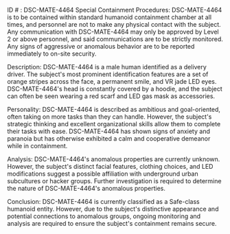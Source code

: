 ID # : DSC-MATE-4464
Special Containment Procedures:
DSC-MATE-4464 is to be contained within standard humanoid containment chamber at all times, and personnel are not to make any physical contact with the subject. Any communication with DSC-MATE-4464 may only be approved by Level 2 or above personnel, and said communications are to be strictly monitored. Any signs of aggressive or anomalous behavior are to be reported immediately to on-site security.

Description:
DSC-MATE-4464 is a male human identified as a delivery driver. The subject's most prominent identification features are a set of orange stripes across the face, a permanent smile, and VR jade LED eyes. DSC-MATE-4464's head is constantly covered by a hoodie, and the subject can often be seen wearing a red scarf and LED gas mask as accessories.

Personality:
DSC-MATE-4464 is described as ambitious and goal-oriented, often taking on more tasks than they can handle. However, the subject's strategic thinking and excellent organizational skills allow them to complete their tasks with ease. DSC-MATE-4464 has shown signs of anxiety and paranoia but has otherwise exhibited a calm and cooperative demeanor while in containment.

Analysis:
DSC-MATE-4464's anomalous properties are currently unknown. However, the subject's distinct facial features, clothing choices, and LED modifications suggest a possible affiliation with underground urban subcultures or hacker groups. Further investigation is required to determine the nature of DSC-MATE-4464's anomalous properties.

Conclusion:
DSC-MATE-4464 is currently classified as a Safe-class humanoid entity. However, due to the subject's distinctive appearance and potential connections to anomalous groups, ongoing monitoring and analysis are required to ensure the subject's containment remains secure.